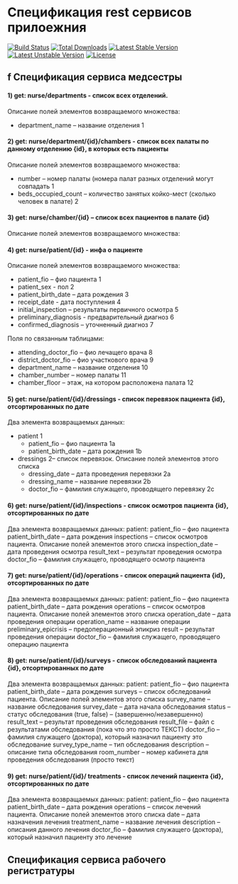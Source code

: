﻿# Спецификация rest сервисов прилоежния
[![Build Status](https://travis-ci.org/laravel/framework.svg)](https://travis-ci.org/laravel/framework)
[![Total Downloads](https://poser.pugx.org/laravel/framework/d/total.svg)](https://packagist.org/packages/laravel/framework)
[![Latest Stable Version](https://poser.pugx.org/laravel/framework/v/stable.svg)](https://packagist.org/packages/laravel/framework)
[![Latest Unstable Version](https://poser.pugx.org/laravel/framework/v/unstable.svg)](https://packagist.org/packages/laravel/framework)
[![License](https://poser.pugx.org/laravel/framework/license.svg)](https://packagist.org/packages/laravel/framework)


## f Спецификация сервиса медсестры

#### 1) get: nurse/departments   -  список всех отделений.

Описание полей элементов возвращаемого множества: 
* department_name – название отделения 1

#### 2) get: nurse/department/{id}/chambers   - список всех палаты по данному отделению {id}, в которых есть пациенты

Описание полей элементов возвращаемого множества: 
* number – номер палаты (номера палат разных отделений могут совпадать 1
* beds_occupied_count – количество занятых койко-мест (сколько человек в палате) 2

#### 3) get: nurse/chamber/{id} – список всех пациентов в палате {id}

Описание полей элементов возвращаемого множества: 


#### 4) get: nurse/patient/{id}   -  инфа о пациенте

Описание полей элементов возвращаемого множества:
* patient_fio – фио пациента 1
* patient_sex - пол 2
* patient_birth_date – дата рождения 3
* receipt_date  - дата поступления 4
* initial_inspection –  результаты первичного осмотра 5
* preliminary_diagnosis  - предварительный диагноз 6
* confirmed_diagnosis – уточненный диагноз 7

Поля по связанным таблицами:
* attending_doctor_fio – фио лечащего врача 8
* district_doctor_fio – фио участкового врача 9
* department_name – название отделения 10
* chamber_number – номер палаты 11
* chamber_floor – этаж, на котором расположена палата 12


#### 5) get: nurse/patient/{id}/dressings  - список перевязок пациента {id}, отсортированных по дате

Два элемента возвращаемых данных:
* patient 1
     * patient_fio – фио пациента 1a
     * patient_birth_date – дата рождения 1b
* dressings 2– список перевязок. Описание полей элементов этого списка
     * dressing_date – дата проведения перевязки 2a
     * dressing_name – название перевязки 2b
     * doctor_fio – фамилия служащего, проводящего перевязку 2c

        


#### 6) get: nurse/patient/{id}/inspections - список осмотров пациента {id}, отсортированных по дате

Два элемента возвращаемых данных:
patient: patient_fio – фио пациента
               patient_birth_date – дата рождения
inspections – список осмотров пациента. Описание полей элементов этого списка
               inspection_date  – дата проведения осмотра
               result_text – результат проведения осмотра
               doctor_fio – фамилия служащего, проводящего осмотр пациента

#### 7) get: nurse/patient/{id}/operations - список операций пациента {id}, отсортированных по дате

Два элемента возвращаемых данных:
patient: patient_fio – фио пациента
               patient_birth_date – дата рождения
operations – список осмотров пациента. Описание полей элементов этого списка
               operation_date – дата проведения операции
               operation_name – название операции
               preliminary_epicrisis – предоперационный эпикриз
               result – результат проведения операции
               doctor_fio – фамилия служащего, проводящего операцию пациента

#### 8) get: nurse/patient/{id}/surveys - список обследований пациента {id}, отсортированных по дате

Два элемента возвращаемых данных:
patient: patient_fio – фио пациента
               patient_birth_date – дата рождения
surveys – список обследований пациента. Описание полей элементов этого списка
               survey_name – название обследования
               survey_date  – дата начала обследования
               status – статус обследования (true, false) – (завершенно/незавершенно)
               result_text – результат проведения обследования
               result_file – файл с результатами обследования (пока что это просто ТЕКСТ)
               doctor_fio – фамилия служащего (доктора), который назначил пациенту это обследование 
               survey_type_name – тип обследования
               description – описание типа обследования
               room_number – номер кабинета для проведения обследования (просто текст)


#### 9) get: nurse/patient/{id}/ treatments  - список лечений пациента {id}, отсортированных по дате

Два элемента возвращаемых данных:
patient: patient_fio – фио пациента
               patient_birth_date – дата рождения
operations – список лечений пациента. Описание полей элементов этого списка
               date – дата назначения лечения
               treatment_name  – название лечения
               description – описания данного лечения
               doctor_fio – фамилия служащего (доктора), который назначил пациенту это лечение


## Спецификация сервиса рабочего регистратуры

